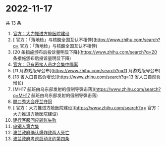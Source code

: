 # 2022-11-17

共 13 条

<!-- BEGIN ZHIHUSEARCH -->
<!-- 最后更新时间 Thu Nov 17 2022 23:10:49 GMT+0800 (China Standard Time) -->
1. [官方：大力推进方舱医院建设](https://www.zhihu.com/search?q=官方：大力推进方舱医院建设)
1. [	官方：「落地检」与核酸全国互认不相悖](https://www.zhihu.com/search?q=	官方：「落地检」与核酸全国互认不相悖)
1. [20 条措施颁布后投诉量明显下降](https://www.zhihu.com/search?q=20 条措施颁布后投诉量明显下降)
1. [官方：只有密接人员才会集中隔离](https://www.zhihu.com/search?q=官方：只有密接人员才会集中隔离)
1. [11 月游戏版号公布](https://www.zhihu.com/search?q=11 月游戏版号公布)
1. [13 省人口自然负增长](https://www.zhihu.com/search?q=13 省人口自然负增长)
1. [MH17 航班由乌东部发射的俄制导弹击落](https://www.zhihu.com/search?q=MH17 航班由乌东部发射的俄制导弹击落)
1. [脱口秀大会呼兰夺冠](https://www.zhihu.com/search?q=脱口秀大会呼兰夺冠)
1. [	官方：大力推进方舱医院建设](https://www.zhihu.com/search?q=	官方：大力推进方舱医院建设)
1. [建行客服回应转账失败](https://www.zhihu.com/search?q=建行客服回应转账失败)
1. [电锯人第六集](https://www.zhihu.com/search?q=电锯人第六集)
1. [波兰政府确认爆炸致两人死亡](https://www.zhihu.com/search?q=波兰政府确认爆炸致两人死亡)
1. [波兰政府考虑启动北约第四条](https://www.zhihu.com/search?q=波兰政府考虑启动北约第四条)
<!-- END ZHIHUSEARCH -->
